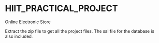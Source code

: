 # HIIT_PRACTICAL_PROJECT
Online Electronic Store

Extract the zip file to get all the project files.
The sal file for the database is also included.
